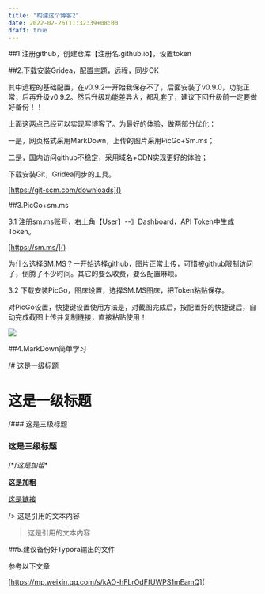 ```yaml
---
title: "构建这个博客2"
date: 2022-02-26T11:32:39+08:00
draft: true
---
```


##1.注册github，创建仓库【注册名.github.io】，设置token

##2.下载安装Gridea，配置主题，远程，同步OK

其中远程的基础配置，在v0.9.2一开始我保存不了，后面安装了v0.9.0，功能正常，后再升级v0.9.2。然后升级功能差异大，都乱套了，建议下回升级前一定要做好备份！！

上面这两点已经可以实现写博客了。为最好的体验，做两部分优化：

一是，网页格式采用MarkDown，上传的图片采用PicGo+Sm.ms；

二是，国内访问github不稳定，采用域名+CDN实现更好的体验；

下载安装Git，Gridea同步的工具。

[https://git-scm.com/downloads]()

##3.PicGo+sm.ms

3.1 注册sm.ms账号，右上角【User】--》Dashboard，API Token中生成Token。

[https://sm.ms/]()

为什么选择SM.MS？一开始选择github，图片正常上传，可惜被github限制访问了，倒腾了不少时间。其它的要么收费，要么配置麻烦。

 3.2 下载安装PicGo，图床设置，选择SM.MS图床，把Token粘贴保存。

对PicGo设置，快捷键设置使用方法是，对截图完成后，按配置好的快捷键后，自动完成截图上传并复制链接，直接粘贴使用！

![](https://s2.loli.net/2022/02/25/ylsFkIdtYpJVCiZ.png)

##4.MarkDown简单学习

/# 这是一级标题

# 这是一级标题

/### 这是三级标题

### 这是三级标题

/*/*这是加粗**

**这是加粗**

[这是链接]()

/> 这是引用的文本内容

> 这是引用的文本内容



##5.建议备份好Typora输出的文件



参考以下文章

[https://mp.weixin.qq.com/s/kAO-hFLrOdFfUWPS1mEamQ](
